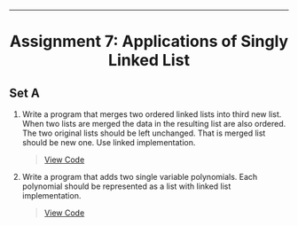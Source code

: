 ***
<h1 align = "center">Assignment 7: Applications of Singly Linked List</h1>

<h2 align = "left">Set A</h2>

1. Write a program that merges two ordered linked lists into third new list. When two lists are merged the data in the resulting list are also ordered. The two original lists should be left unchanged. That is merged list should be new one. Use linked implementation.
    > [View Code](Set-A/Q1)
2. Write a program that adds two single variable polynomials. Each polynomial should be represented as a list with linked list implementation.
    > [View Code](Set-A/Q2)